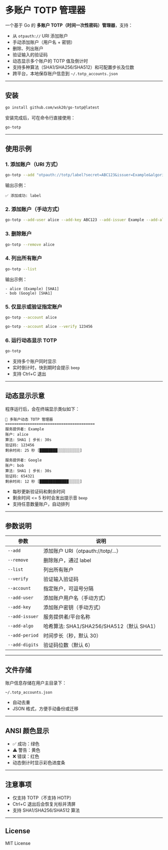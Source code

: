 # 多账户 TOTP 管理器

一个基于 Go 的 **多账户 TOTP（时间一次性密码）管理器**，支持：

- 从 `otpauth://` URI 添加账户  
- 手动添加账户（用户名 + 密钥）  
- 删除、列出账户  
- 验证输入的验证码  
- 动态显示多个账户的 TOTP 值及倒计时  
- 支持多种算法（SHA1/SHA256/SHA512）和可配置步长及位数  
- 跨平台，本地保存账户信息到 `~/.totp_accounts.json`  

---

## 安装

```bash
go install github.com/wsk20/go-totp@latest
````

安装完成后，可在命令行直接使用：

```bash
go-totp
```

---

## 使用示例

### 1. 添加账户（URI 方式）

```bash
go-totp --add "otpauth://totp/label?secret=ABC123&issuer=Example&algorithm=SHA1&period=30&digits=6"
```

输出示例：

```
✅ 添加成功: label
```

### 2. 添加账户（手动方式）

```bash
go-totp --add-user alice --add-key ABC123 --add-issuer Example --add-algo SHA1 --add-period 30 --add-digits 6
```

### 3. 删除账户

```bash
go-totp --remove alice
```

### 4. 列出所有账户

```bash
go-totp --list
```

输出示例：

```
- alice (Example) [SHA1]
- bob (Google) [SHA1]
```

### 5. 仅显示或验证指定账户

```bash
go-totp --account alice
```

```bash
go-totp --account alice --verify 123456
```

### 6. 运行动态显示 TOTP

```bash
go-totp
```

* 支持多个账户同时显示
* 实时倒计时，快到期时会提示 `beep`
* 支持 Ctrl+C 退出

---

## 动态显示示意

程序运行后，会在终端显示类似如下：

```
🔐 多账户动态 TOTP 管理器
========================================
服务提供者: Example
账户: alice
算法: SHA1 | 步长: 30s
验证码: 123456
剩余时间: 25 秒 [████████░░░░░░░░░░]

服务提供者: Google
账户: bob
算法: SHA1 | 步长: 30s
验证码: 654321
剩余时间: 12 秒 [█████████████░░░░░]
```

* 每秒更新验证码和剩余时间
* 剩余时间 <= 5 秒时会发出提示音 `beep`
* 支持任意数量账户，自动排列

---

## 参数说明

| 参数             | 说明                                |
| -------------- | --------------------------------- |
| `--add`        | 添加账户 URI（otpauth://totp/...）      |
| `--remove`     | 删除账户，通过 label                     |
| `--list`       | 列出所有账户                            |
| `--verify`     | 验证输入验证码                           |
| `--account`    | 指定账户，可逗号分隔                        |
| `--add-user`   | 添加账户用户名（手动方式）                     |
| `--add-key`    | 添加账户密钥（手动方式）                      |
| `--add-issuer` | 服务提供者/平台名称                        |
| `--add-algo`   | 哈希算法: SHA1/SHA256/SHA512（默认 SHA1） |
| `--add-period` | 时间步长（秒，默认 30）                     |
| `--add-digits` | 验证码位数（默认 6）                       |

---

## 文件存储

账户信息存储在用户主目录下：

```
~/.totp_accounts.json
```

* 自动去重
* JSON 格式，方便手动备份或迁移

---

## ANSI 颜色显示

* ✅ 成功：绿色
* ⚠️ 警告：黄色
* ❌ 错误：红色
* 动态倒计时显示彩色进度条

---

## 注意事项

* 仅支持 TOTP（不支持 HOTP）
* Ctrl+C 退出后会恢复光标并清屏
* 支持 SHA1/SHA256/SHA512 算法

---

## License

MIT License
